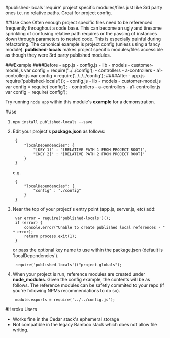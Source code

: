 #published-locals
'require' project specific modules/files just like 3rd party ones i.e. no relative paths. Great for project config.

##Use Case
Often enough project specific files need to be referenced frequently throughout a code base. This can become an ugly
and tiresome sprinkling of confusing relative path requires or the passing of instances down through parameters to
nested code. This is especially painful during refactoring. The canonical example is project
config (unless using a fancy module). **published-locals** makes project specific modules/files accessible as though
they were 3rd party published modules.

###Example
####Before
    - app.js
    - config.js
    - lib
        - models
            - customer-model.js
                var config = require('../../config');
        - controllers
            - a-controllers
                - a1-controller.js
                    var config = require('../../../config');
####After
    - app.js
        require('published-locals')();
    - config.js
    - lib
        - models
            - customer-model.js
                var config = require('config');
        - controllers
            - a-controllers
                - a1-controller.js
                    var config = require('config');


Try running `node app` within this module's **example** for a demonstration.

#Use
1. `npm install published-locals --save`
2. Edit your project's **package.json** as follows:

        {
            "localDependencies": {
                "[KEY 1]" : "[RELATIVE PATH 1 FROM PROJECT ROOT]",
                "[KEY 2]" : "[RELATIVE PATH 2 FROM PROJECT ROOT]"
            }
        }

    e.g.

        {
            "localDependencies": {
                "config" : "./config"
            }
        }

3. Near the top of your project's entry point (app.js, server.js, etc) add:

        var error = require('published-locals')();
        if (error) {
            console.error("Unable to create published local references - " + error);
            return process.exit(1);
        }

    or pass the optional key name to use within the package.json (default is 'localDependencies').

        require('published-locals')("project-globals");

4. When your project is run, reference modules are created under **node_modules**. Given the config example, the
contents will be as follows. The reference modules can be safetly commited to your repo (if you're following NPMs
recommendations to do so).

        module.exports = require('../../config.js');

#Heroku Users
* Works fine in the Cedar stack's ephemeral storage
* Not compatible in the legacy Bamboo stack which does not allow file writing.